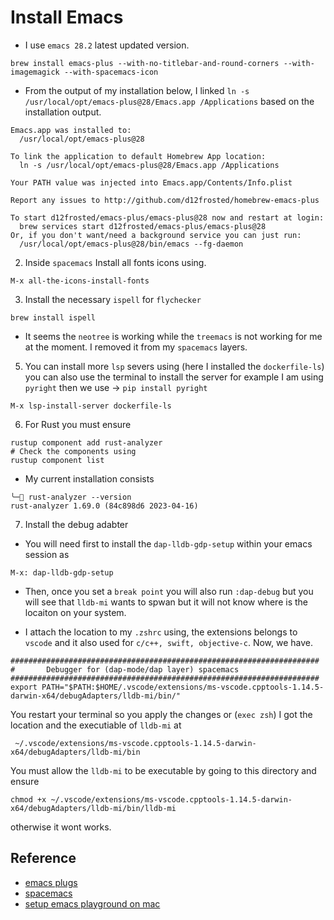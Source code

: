 # Install Emacs

- I use `emacs 28.2` latest updated version.
```shell
brew install emacs-plus --with-no-titlebar-and-round-corners --with-imagemagick --with-spacemacs-icon
```

- From the output of my installation below, I linked `ln -s /usr/local/opt/emacs-plus@28/Emacs.app /Applications` based
  on the installation output.

```shell
Emacs.app was installed to:
  /usr/local/opt/emacs-plus@28

To link the application to default Homebrew App location:
  ln -s /usr/local/opt/emacs-plus@28/Emacs.app /Applications

Your PATH value was injected into Emacs.app/Contents/Info.plist

Report any issues to http://github.com/d12frosted/homebrew-emacs-plus

To start d12frosted/emacs-plus/emacs-plus@28 now and restart at login:
  brew services start d12frosted/emacs-plus/emacs-plus@28
Or, if you don't want/need a background service you can just run:
  /usr/local/opt/emacs-plus@28/bin/emacs --fg-daemon
```

2. Inside `spacemacs` Install all fonts icons using.
```elisp
M-x all-the-icons-install-fonts

```
3. Install the necessary `ispell` for `flychecker`

```shell
brew install ispell
```

- It seems the `neotree` is working while the `treemacs` is not working for me
  at the moment. I removed it from my `spacemacs` layers.

5. You can install more `lsp` severs using (here I installed the
   `dockerfile-ls`) you can also use the terminal to install the server for
   example I am using `pyright` then we use ->  `pip install pyright`

```elisp
M-x lsp-install-server dockerfile-ls
```

6. For Rust you must ensure
```shell
rustup component add rust-analyzer
# Check the components using
rustup component list
```
- My current installation consists
```shell
╰─ rust-analyzer --version
rust-analyzer 1.69.0 (84c898d6 2023-04-16)

```
7. Install the debug adabter
-  You will need first to install the `dap-lldb-gdp-setup` within your emacs session as
```elisp
M-x: dap-lldb-gdp-setup
```
- Then, once you set a `break point` you will also run `:dap-debug` but you will see that `lldb-mi` wants to spwan but
it will not know where is the locaiton on your system.

- I attach the location to my `.zshrc` using, the extensions belongs to `vscode` and it also used for `c/c++, swift,
  objective-c`. Now, we have.

```shell
#####################################################################
#       Debugger for (dap-mode/dap layer) spacemacs
#####################################################################
export PATH="$PATH:$HOME/.vscode/extensions/ms-vscode.cpptools-1.14.5-darwin-x64/debugAdapters/lldb-mi/bin/"

```
You restart your terminal so you apply the changes or (`exec zsh`)
I got the location and the executiable of `lldb-mi` at

```shell
 ~/.vscode/extensions/ms-vscode.cpptools-1.14.5-darwin-x64/debugAdapters/lldb-mi/bin
```
You must allow the `lldb-mi` to be executable by going to this directory and ensure

```shell
chmod +x ~/.vscode/extensions/ms-vscode.cpptools-1.14.5-darwin-x64/debugAdapters/lldb-mi/bin/lldb-mi
```
otherwise it wont works.



## Reference
- [emacs plugs](https://github.com/d12frosted/homebrew-emacs-plus#no-titlebar)
- [spacemacs](https://github.com/syl20bnr/spacemacs)
- [setup emacs playground on mac](https://www.aidanscannell.com/post/setting-up-an-emacs-playground-on-mac/)
